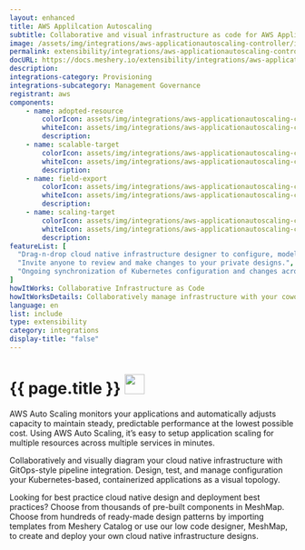 ```yaml
---
layout: enhanced
title: AWS Applilcation Autoscaling
subtitle: Collaborative and visual infrastructure as code for AWS Applilcation Autoscaling
image: /assets/img/integrations/aws-applicationautoscaling-controller/icons/color/aws-applicationautoscaling-controller-color.svg
permalink: extensibility/integrations/aws-applicationautoscaling-controller
docURL: https://docs.meshery.io/extensibility/integrations/aws-applicationautoscaling-controller
description: 
integrations-category: Provisioning
integrations-subcategory: Management Governance
registrant: aws
components: 
	- name: adopted-resource
		colorIcon: assets/img/integrations/aws-applicationautoscaling-controller/components/adopted-resource/icons/color/adopted-resource-color.svg
		whiteIcon: assets/img/integrations/aws-applicationautoscaling-controller/components/adopted-resource/icons/white/adopted-resource-white.svg
		description: 
	- name: scalable-target
		colorIcon: assets/img/integrations/aws-applicationautoscaling-controller/components/scalable-target/icons/color/scalable-target-color.svg
		whiteIcon: assets/img/integrations/aws-applicationautoscaling-controller/components/scalable-target/icons/white/scalable-target-white.svg
		description: 
	- name: field-export
		colorIcon: assets/img/integrations/aws-applicationautoscaling-controller/components/field-export/icons/color/field-export-color.svg
		whiteIcon: assets/img/integrations/aws-applicationautoscaling-controller/components/field-export/icons/white/field-export-white.svg
		description: 
	- name: scaling-target
		colorIcon: assets/img/integrations/aws-applicationautoscaling-controller/components/scaling-target/icons/color/scaling-target-color.svg
		whiteIcon: assets/img/integrations/aws-applicationautoscaling-controller/components/scaling-target/icons/white/scaling-target-white.svg
		description: 
featureList: [
  "Drag-n-drop cloud native infrastructure designer to configure, model, and deploy your workloads.",
  "Invite anyone to review and make changes to your private designs.",
  "Ongoing synchronization of Kubernetes configuration and changes across any number of clusters."
]
howItWorks: Collaborative Infrastructure as Code
howItWorksDetails: Collaboratively manage infrastructure with your coworkers synchronously sharing the same designs.
language: en
list: include
type: extensibility
category: integrations
display-title: "false"
---
```

<h1>{{ page.title }} <img src="{{ page.image }}" style="width: 35px; height: 35px;" /></h1>

<p>
AWS Auto Scaling monitors your applications and automatically adjusts capacity to maintain steady, predictable performance at the lowest possible cost. Using AWS Auto Scaling, it’s easy to setup application scaling for multiple resources across multiple services in minutes. 
</p>
<p>
    Collaboratively and visually diagram your cloud native infrastructure with GitOps-style pipeline integration. Design, test, and manage configuration your Kubernetes-based, containerized applications as a visual topology.
</p>
<p>
    Looking for best practice cloud native design and deployment best practices? Choose from thousands of pre-built components in MeshMap. Choose from hundreds of ready-made design patterns by importing templates from Meshery Catalog or use our low code designer, MeshMap, to create and deploy your own cloud native infrastructure designs.
</p>

